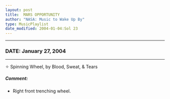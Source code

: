 ```yaml
---
layout: post
title:  MARS OPPORTUNITY
author: "NASA: Music to Wake Up By"
type: MusicPlaylist
date_modified: 2004-01-04:Sol 23
---
```


----
### DATE: January 27, 2004
----
✧ Spinning Wheel, by Blood, Sweat, & Tears

##### Comment:
* Right front trenching wheel.
